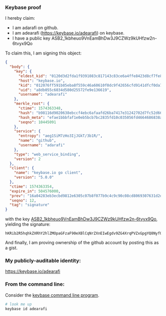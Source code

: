 ### Keybase proof

I hereby claim:

  * I am adarafi on github.
  * I am adearafi (https://keybase.io/adearafi) on keybase.
  * I have a public key ASB2_1kbheuo9VnEamBhDw3J9CZWz9kUHfzw2n-6tvyx9Qo

To claim this, I am signing this object:

```json
{
  "body": {
    "key": {
      "eldest_kid": "0120d3d2fda1f9391083c817143c83ce6a4ffe8423d8cf7fe88c2548d6c2cab236320a",
      "host": "keybase.io",
      "kid": "012076ff591b85eba8f559c46a60610f0dc9f42656cfd9141dfcf0da7fbab6fcb1f50a",
      "uid": "a8db055c6034d580d25572fe9e136619",
      "username": "adearafi"
    },
    "merkle_root": {
      "ctime": 1574363348,
      "hash": "b98116d9020638ebccf4ebc6afaafd26ba7417e31242702d7fc52d6602263c6844525e8e2848168efa3af36aac1859b67e3690ff208219067338dbd4d362351e",
      "hash_meta": "efae1bbbfaf1e0eb5bcb7bc2835fd10c035056fd4664686838ab63e832c56734",
      "seqno": 10445091
    },
    "service": {
      "entropy": "aeg1SiM7zHo3IjJGkT/3b1R/",
      "name": "github",
      "username": "adarafi"
    },
    "type": "web_service_binding",
    "version": 2
  },
  "client": {
    "name": "keybase.io go client",
    "version": "5.0.0"
  },
  "ctime": 1574363354,
  "expire_in": 504576000,
  "prev": "16a04283eb3ecbd9812e6305c07b8f077b9c4c9c90c08cd8069307631d2d8c75",
  "seqno": 12,
  "tag": "signature"
}
```

with the key [ASB2_1kbheuo9VnEamBhDw3J9CZWz9kUHfzw2n-6tvyx9Qo](https://keybase.io/adearafi), yielding the signature:

```
hKRib2R5hqhkZXRhY2hlZMOpaGFzaF90eXBlCqNrZXnEIwEgdv9ZG4XrqPVZxGpgYQ8NyfQmVs/ZFB388Np/urb8sfUKp3BheWxvYWTESpcCDMQgFqBCg+s+y9mBLmMFwHuPB3ucTJyQwIzYBpMHYx0tjHXEINEEZbAMBBpZ8RBx0MPLCX73Cqq4CMyxvrtJJgrsApaCAgHCo3NpZ8RAgPNX9JpMNsgkp7CC/Bf3Igvq99NSFxro59e95j8qlQ2ztP+dRSempkuPgWMMMDqivRtE7ee5e+LDJgEXb5rCCahzaWdfdHlwZSCkaGFzaIKkdHlwZQildmFsdWXEIJ2ILA+Ywz3qosfnJX+W4GJZZFwECSkKqxQ9NAo20e5wo3RhZ80CAqd2ZXJzaW9uAQ==

```

And finally, I am proving ownership of the github account by posting this as a gist.

### My publicly-auditable identity:

https://keybase.io/adearafi

### From the command line:

Consider the [keybase command line program](https://keybase.io/download).

```bash
# look me up
keybase id adearafi
```
